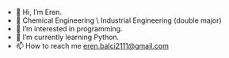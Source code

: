 - 👋 Hi, I’m Eren.
- 💞️ Chemical Engineering \\ Industrial Engineering (double major)
- 👀 I’m interested in programming.
- 🌱 I’m currently learning Python.
- 📫 How to reach me eren.balci2111@gmail.com

<!---
ereenblc/ereenblc is a ✨ special ✨ repository because its `README.md` (this file) appears on your GitHub profile.
You can click the Preview link to take a look at your changes.
--->
